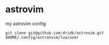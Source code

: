 # astrovim
my astrovim config


```git clone git@github.com:dridk/astrovim.git $HOME/.config/astronvim/lua/user```
